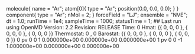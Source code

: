 <OpenMD version=2>
  <MetaData>
molecule{
    name = "Ar";
    atom[0]{
        type = "Ar";
        position(0.0, 0.0, 0.0);
    }
}
component{
    type = "Ar";
    nMol = 2;
}
forceField = "LJ";
ensemble = "NVE";
dt = 1.0;
runTime = 1e4;
sampleTime = 1000;
statusTime = 1;
## Last run using OpenMD Version: 2.2 Revision: RELEASE
  </MetaData>
  <Snapshot>
    <FrameData>
        Time: 0
        Hmat: {{ 0, 0, 0 }, { 0, 0, 0 }, { 0, 0, 0 }}
  Thermostat: 0 , 0
    Barostat: {{ 0, 0, 0 }, { 0, 0, 0 }, { 0, 0, 0 }}
    </FrameData>
    <StuntDoubles>
         0      pv                  0                  0                  1  0.000000e+00  0.000000e+00  0.000000e+00
         1      pv                  0                  0                  -1  1.000000e+00  0.000000e+00  0.000000e+00
   </StuntDoubles>
  </Snapshot>
</OpenMD>
